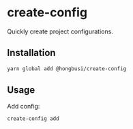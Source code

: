 # create-config

Quickly create project configurations.

## Installation

``` bash
yarn global add @hongbusi/create-config
```

## Usage

Add config:

``` bash
create-config add
```